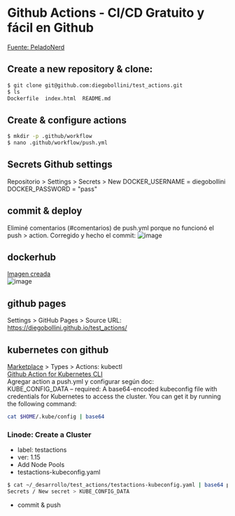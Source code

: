# Github Actions - CI/CD Gratuito y fácil en Github

[Fuente: PeladoNerd](https://youtu.be/MNBf-ylhtK0)

## Create a new repository & clone:
```bash
$ git clone git@github.com:diegobollini/test_actions.git
$ ls
Dockerfile  index.html  README.md
```
## Create & configure actions
```bash
$ mkdir -p .github/workflow
$ nano .github/workflow/push.yml
```

## Secrets Github settings
Repositorio > Settings > Secrets > New
DOCKER_USERNAME = diegobollini  
DOCKER_PASSWORD = "pass"

## commit & deploy
Eliminé comentarios (#comentarios) de push.yml porque no funcionó el push > action.
Corregido y hecho el commit:
![image](https://i.imgur.com/W2XnqOS.png "deploy action")

## dockerhub
[Imagen creada](https://hub.docker.com/repository/docker/diegobollini/test_actions)  
![image](https://i.imgur.com/B3Cengf.png "tags")

## github pages
Settings > GitHub Pages > Source
URL: https://diegobollini.github.io/test_actions/

## kubernetes con github
[Marketplace](https://github.com/marketplace?type=actions) > Types > Actions: kubectl  
[Github Action for Kubernetes CLI](https://github.com/marketplace/actions/kubernetes-cli-kubectl)  
Agregar action a push.yml y configurar según doc:  
KUBE_CONFIG_DATA – required: A base64-encoded kubeconfig file with credentials for Kubernetes to access the cluster. You can get it by running the following command:
```bash
cat $HOME/.kube/config | base64
```

### Linode: Create a Cluster
- label: testactions
- ver: 1.15
- Add Node Pools
- testactions-kubeconfig.yaml
```bash
$ cat ~/_desarrollo/test_actions/testactions-kubeconfig.yaml | base64 pbcopy
Secrets / New secret > KUBE_CONFIG_DATA
```
- commit & push